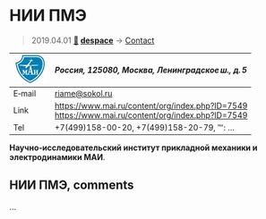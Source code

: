 # НИИ ПМЭ
> 2019.04.01 **[🚀](../index/index.md) [despace](index.md)** → [Contact](contact.md)

|[![](f/contact/m/mai_logo1_thumb.jpg)](f/contact/m/mai_logo1.png)|*Россия, 125080, Москва, Ленинградское ш., д. 5*|
|:--|:--|
|E‑mail|<riame@sokol.ru>|
|Link|<https://www.mai.ru/content/org/index.php?ID=7549><br> <https://www.mai.ru/content/org/index.php?ID=7549>|
|Tel|+7(499)158-00-20, +7(499)158-20-79, ℻: …|

**Научно‑исследовательский институт прикладной механики и электродинамики МАИ**.


<p style="page-break-after:always"> </p>

## НИИ ПМЭ, comments

…
